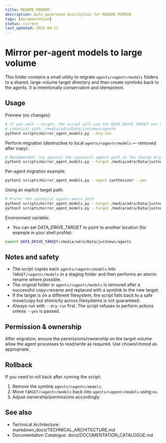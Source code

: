 ```yaml
---
title: README MIRROR
description: Auto-generated description for README MIRROR
tags: [documentation]
status: current
last_updated: 2025-09-12
---
```


Mirror per-agent models to large volume
=====================================

This folder contains a small utility to migrate `agents/<agent>/models` folders to a shared, large-volume target directory and then create symlinks back to the agents. It is intentionally conservative and idempotent.

Usage
-----

Preview (no changes):

```bash
# If you omit --target, the script will use the DATA_DRIVE_TARGET env var or fall back to the
# canonical path: /media/adra/Data/justnews/agents
python3 scripts/mirror_agent_models.py --dry-run
```

Perform migration (destructive to local `agents/<agent>/models` — removed after copy):

```bash
# Recommended: run against the canonical agents path on the shared drive
python3 scripts/mirror_agent_models.py --target /media/adra/Data/justnews/agents --yes
```

Per-agent migration example:

```bash
python3 scripts/mirror_agent_models.py --agent synthesizer --yes
```

Using an explicit target path:

```bash
# Prefer the canonical agents-aware path
python3 scripts/mirror_agent_models.py --target /media/adra/Data/justnews/agents --dry-run
python3 scripts/mirror_agent_models.py --target /media/adra/Data/justnews/agents --yes
```

Environment variable:

- You can set DATA_DRIVE_TARGET to point to another location (for example in your shell profile):

```bash
export DATA_DRIVE_TARGET=/media/adra/Data/justnews/agents
```

Notes and safety
----------------
- The script copies each `agents/<agent>/models` into `TARGET/<agent>/models` in a staging folder and then performs an atomic rename where possible.
- The original folder in `agents/<agent>/models` is removed after a successful copy+rename and replaced with a symlink to the new target.
- If the target is on a different filesystem, the script falls back to a safe move/copy but atomicity across filesystems is not guaranteed.
- Always run with `--dry-run` first. The script refuses to perform actions unless `--yes` is passed.

Permission & ownership
----------------------
After migration, ensure the permissions/ownership on the target volume allow the agent processes to read/write as required. Use chown/chmod as appropriate.

Rollback
--------
If you need to roll back after running the script:
1. Remove the symlink `agents/<agent>/models`.
2. Move `TARGET/<agent>/models` back into `agents/<agent>/models` using `mv`.
3. Adjust ownership/permissions accordingly.

## See also

- Technical Architecture: markdown_docs/TECHNICAL_ARCHITECTURE.md
- Documentation Catalogue: docs/DOCUMENTATION_CATALOGUE.md

